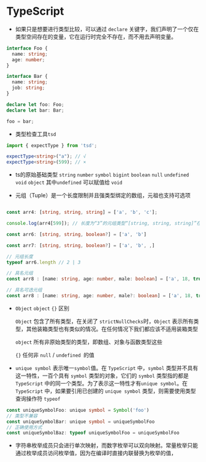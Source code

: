 # TypeScript

+ 如果只是想要进行类型比较，可以通过 `declare` 关键字，我们声明了一个仅在类型空间存在的变量，它在运行时完全不存在，而不用去声明变量。

```typescript
interface Foo {
  name: string;
  age: number;
}

interface Bar {
  name: string;
  job: string;
}

declare let foo: Foo;
declare let bar: Bar;

foo = bar;
```

+ 类型检查工具`tsd`

```typescript
import { expectType } from 'tsd';

expectType<string>("a"); // √
expectType<string>(599); // ×
```

+ ts的原始基础类型 `string` `number` `symbol` `bigint` `boolean` `null` `undefined` `void` `object`  其中`undefined` 可以赋值给 `void`

+ 元组（Tuple）是一个长度限制并且强类型绑定的数组，元祖也支持可选项

```typescript

const arr4: [string, string, string] = ['a', 'b', 'c'];

console.log(arr4[599]); // 长度为“3”的元组类型“[string, string, string]”在索引“599“处没有元素

const arr6: [string, string, boolean?] = ['a', 'b']

const arr7: [string, string, boolean?] = ['a', 'b', ,]

// 元组长度
typeof arr6.length // 2 | 3

// 具名元组
const arr8 : [name: string, age: number, male: boolean] = ['a', 18, true]

// 具名可选元组
const arr8 : [name: string, age: number, male?: boolean] = ['a', 18, true]
```

+ `Object` `object` `{}` 区别

    `Object` 包含了所有类型，在关闭了 `strictNullChecks`时，`Object` 表示所有类型，其他装箱类型也有类似的情况。在任何情况下我们都应该不适用装箱类型

    `object` 所有非原始类型的类型，即数组、对象与函数类型这些

    `{}` 任何非 `null` / `undefined `的值


 + `unique symbol` 表示唯一`symbol`值。在 `TypeScript` 中，`symbol` 类型并不具有这一特性，一百个具有 `symbol` 类型的对象，它们的 `symbol` 类型指的都是 `TypeScript` 中的同一个类型。为了表示这一特性才有`unique symbol`。在 `TypeScript` 中，如果要引用已创建的 `unique symbol` 类型，则需要使用类型查询操作符 `typeof`

```typescript
const uniqueSymbolFoo: unique symbol = Symbol('foo')
// 类型不兼容
const uniqueSymbolBar: unique symbol = uniqueSymbolFoo
// 正确使用方式
const uniqueSymbolBaz: typeof uniqueSymbolFoo = uniqueSymbolFoo

```

+ 字符串枚举成员只会进行单次映射，而数字枚举可以双向映射。常量枚举只能通过枚举成员访问枚举值，因为在编译时直接内联替换为枚举的值，

